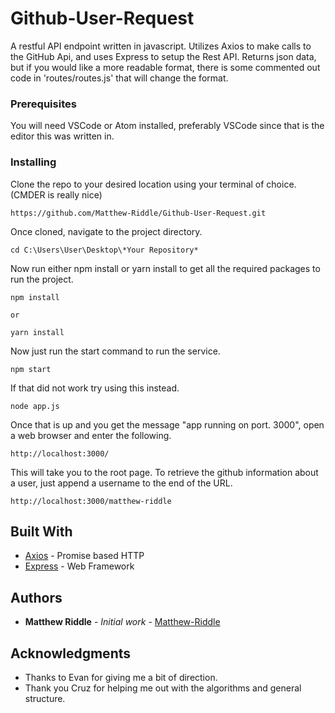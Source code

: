 # Github-User-Request

A restful API endpoint written in javascript. Utilizes Axios to make calls to the GitHub Api, and uses Express to setup the Rest API. Returns json data, but if you would like a more readable format, there is some commented out code in 'routes/routes.js' that will change the format.

### Prerequisites

You will need VSCode or Atom installed, preferably VSCode since that is the editor this was written in.

### Installing

Clone the repo to your desired location using your terminal of choice. (CMDER is really nice)

```
https://github.com/Matthew-Riddle/Github-User-Request.git
```

Once cloned, navigate to the project directory.

```
cd C:\Users\User\Desktop\*Your Repository*
```

Now run either npm install or yarn install to get all the required packages to run the project.

```
npm install

or

yarn install
```

Now just run the start command to run the service.

```
npm start
```

If that did not work try using this instead.

```
node app.js
```

Once that is up and you get the message "app running on port. 3000", open a web browser and enter the following.

```
http://localhost:3000/
```

This will take you to the root page. To retrieve the github information about a user, just append a username to the end of the URL.

```
http://localhost:3000/matthew-riddle
```

## Built With

- [Axios](https://github.com/axios/axios) - Promise based HTTP
- [Express](https://expressjs.com/) - Web Framework

## Authors

- **Matthew Riddle** - _Initial work_ - [Matthew-Riddle](https://github.com/Matthew-Riddle)

## Acknowledgments

- Thanks to Evan for giving me a bit of direction.
- Thank you Cruz for helping me out with the algorithms and general structure.
